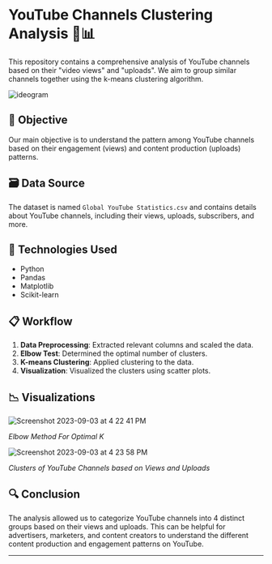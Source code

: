 # YouTube Channels Clustering Analysis 🎥📊

This repository contains a comprehensive analysis of YouTube channels based on their "video views" and "uploads". We aim to group similar channels together using the k-means clustering algorithm.

![ideogram](https://github.com/DhruvSTrivedi/YouTube-K-means-Clustering-Analysis/assets/143839140/736ff22a-0adf-4e5e-914e-016492587759)


## 🎯 Objective
Our main objective is to understand the pattern among YouTube channels based on their engagement (views) and content production (uploads) patterns.

## 🗃 Data Source
The dataset is named `Global YouTube Statistics.csv` and contains details about YouTube channels, including their views, uploads, subscribers, and more.

## 💼 Technologies Used
- Python
- Pandas
- Matplotlib
- Scikit-learn

## 📋 Workflow
1. **Data Preprocessing**: Extracted relevant columns and scaled the data.
2. **Elbow Test**: Determined the optimal number of clusters.
3. **K-means Clustering**: Applied clustering to the data.
4. **Visualization**: Visualized the clusters using scatter plots.

## 📉 Visualizations

![Screenshot 2023-09-03 at 4 22 41 PM](https://github.com/DhruvSTrivedi/YouTube-K-means-Clustering-Analysis/assets/143839140/cb8b2cb0-5023-468a-a74e-411031d7ec15)

*Elbow Method For Optimal K*

![Screenshot 2023-09-03 at 4 23 58 PM](https://github.com/DhruvSTrivedi/YouTube-K-means-Clustering-Analysis/assets/143839140/f9808060-2892-4f0e-844e-dd4d8db13ef8)

*Clusters of YouTube Channels based on Views and Uploads*

## 🔍 Conclusion
The analysis allowed us to categorize YouTube channels into 4 distinct groups based on their views and uploads. This can be helpful for advertisers, marketers, and content creators to understand the different content production and engagement patterns on YouTube.

---
